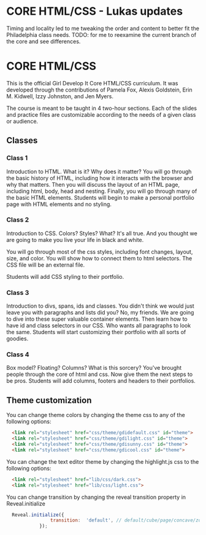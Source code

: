 # CORE  HTML/CSS - Lukas updates

Timing and locality led to me tweaking the order and content to better fit the Philadelphia class needs. 
TODO: for me to reexamine the current branch of the core and see differences. 

# CORE  HTML/CSS

This is the official Girl Develop It Core HTML/CSS curriculum. It was developed through the contributions of Pamela Fox, Alexis Goldstein, Erin M. Kidwell, Izzy Johnston, and Jen Myers.

The course is meant to be taught in 4 two-hour sections. Each of the slides and practice files are customizable according to the needs of a given class or audience.

## Classes

### Class 1

Introduction to HTML. What is it? Why does it matter?
You will go through the basic history of HTML, including how it interacts with the browser and why that matters.
Then you will discuss the layout of an HTML page, including html, body, head and nesting.
Finally, you will go through many of the basic HTML elements.
Students will begin to make a personal portfolio page with HTML elements and no styling.

### Class 2
Introduction to CSS. Colors? Styles? What? It's all true. And you thought we are going to make you live your life in black and white.

You will go through most of the css styles, including font changes, layout, size, and color. You will show how to connect them to html selectors. The CSS file will be an external file.

Students will add CSS styling to their portfolio.

### Class 3

Introduction to divs, spans, ids and classes. You didn't think we would just leave you with paragraphs and lists did you? No, my friends. We are going to dive into these super valuable container elements. Then learn how to have id and class selectors in our CSS. Who wants all paragraphs to look the same.
Students will start customizing their portfolio with all sorts of goodies. 

### Class 4

Box model? Floating? Columns? What is this sorcery? You've brought people through the core of html and css. Now give them the next steps to be pros. Students will add columns, footers and headers to their portfolios.

## Theme customization

You can change theme colors by changing the theme css to any of the following options:
```html
  <link rel="stylesheet" href="css/theme/gdidefault.css" id="theme">
  <link rel="stylesheet" href="css/theme/gdilight.css" id="theme">
  <link rel="stylesheet" href="css/theme/gdisunny.css" id="theme">
  <link rel="stylesheet" href="css/theme/gdicool.css" id="theme">
```
You can change the text editor theme by changing the highlight.js css to the following options:
```html
  <link rel="stylesheet" href="lib/css/dark.css">
  <link rel="stylesheet" href="lib/css/light.css">
```
You can change transition by changing the reveal transition property in Reveal.initialize
```javascript
  Reveal.initialize({
  				transition:  'default', // default/cube/page/concave/zoom/linear/none
  			});
```
